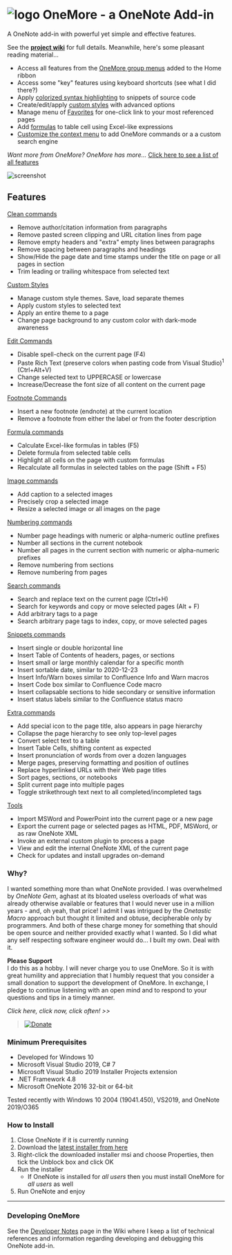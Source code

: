 ﻿# ![logo](../../wiki/images/Logo.jpg "logo") OneMore - a OneNote Add-in

A OneNote add-in with powerful yet simple and effective features.

See the [**project wiki**](../../wiki) for full details. Meanwhile, here's some pleasant reading material...

* Access all features from the [OneMore group menus](../../wiki) added to the Home ribbon
* Access some "key" features using keyboard shortcuts (see what I did there?)
* Apply [colorized syntax highlighting](../../wiki/Edit-Commands) to snippets of source code
* Create/edit/apply [custom styles](../../wiki/Custom-Styles) with advanced options
* Manage menu of [Favorites](../../wiki/Favorites) for one-click link to your most referenced pages
* Add [formulas](../../wiki/Formula-Commands) to table cell using Excel-like expressions
* [Customize the context menu](../../wiki/Settings) to add OneMore commands or a a custom search engine

*Want more from OneMore? OneMore has more...* [Click here to see a list of all features](#features)

![screenshot](../../wiki/images/Screenshot.png)

<a name="features"></a>
## Features

[Clean commands](../../wiki/Clean-Commands)

* Remove author/citation information from paragraphs
* Remove pasted screen clipping and URL citation lines from page
* Remove empty headers and "extra" empty lines between paragraphs
* Remove spacing between paragraphs and headings
* Show/Hide the page date and time stamps under the title on page or all pages in section
* Trim leading or trailing whitespace from selected text

[Custom Styles](../../wiki/Custom-styles)

* Manage custom style themes. Save, load separate themes
* Apply custom styles to selected text
* Apply an entire theme to a page
* Change page background to any custom color with dark-mode awareness

[Edit Commands](../../wiki/Edit-Commands)
* Disable spell-check on the current page (F4)
* Paste Rich Text (preserve colors when pasting code from Visual Studio)<sup>1</sup> (Ctrl+Alt+V)
* Change selected text to UPPERCASE or lowercase
* Increase/Decrease the font size of all content on the current page

[Footnote Commands](../../wiki/Footnote-Commands)
* Insert a new footnote (endnote) at the current location
* Remove a footnote from either the label or from the footer description

[Formula commands](../../wiki/Formula-Commands)

* Calculate Excel-like formulas in tables (F5)
* Delete formula from selected table cells
* Highlight all cells on the page with custom formulas
* Recalculate all formulas in selected tables on the page (Shift + F5)

[Image commands](../../wiki/Image-Commands)

* Add caption to a selected images
* Precisely crop a selected image
* Resize a selected image or all images on the page

[Numbering commands](../../wiki/Numbering-Commands)

* Number page headings with numeric or alpha-numeric outline prefixes
* Number all sections in the current notebook
* Number all pages in the current section with numeric or alpha-numeric prefixes
* Remove numbering from sections
* Remove numbering from pages

[Search commands](../../wiki/Search-Commands)

* Search and replace text on the current page (Ctrl+H)
* Search for keywords and copy or move selected pages (Alt + F)
* Add arbitrary tags to a page
* Search arbitrary page tags to index, copy, or move selected pages

[Snippets commands](../../wiki/Snippets-Commands)

* Insert single or double horizontal line
* Insert Table of Contents of headers, pages, or sections
* Insert small or large monthly calendar for a specific month
* Insert sortable date, similar to 2020-12-23
* Insert Info/Warn boxes similar to Confluence Info and Warn macros
* Insert Code box similar to Confluence Code macro
* Insert collapsable sections to hide secondary or sensitive information
* Insert status labels similar to the Confluence status macro

[Extra commands](../../wiki/Extra-Commands)

* Add special icon to the page title, also appears in page hierarchy
* Collapse the page hierarchy to see only top-level pages
* Convert select text to a table
* Insert Table Cells, shifting content as expected
* Insert pronunciation of words from over a dozen languages
* Merge pages, preserving formatting and position of outlines
* Replace hyperlinked URLs with their Web page titles
* Sort pages, sections, or notebooks
* Split current page into multiple pages
* Toggle strikethrough text next to all completed/incompleted tags

[Tools](../../wiki/Tools)

* Import MSWord and PowerPoint into the current page or a new page
* Export the current page or selected pages as HTML, PDF, MSWord, or as raw OneNote XML
* Invoke an external custom plugin to process a page
* View and edit the internal OneNote XML of the current page
* Check for updates and install upgrades on-demand

### Why?

I wanted something more than what OneNote provided. I was overwhelmed by _OneNote Gem_,
aghast at its bloated useless overloads of what was already otherwise available or features that
I would never use in a million years - and, oh yeah, that price! I admit I was intrigued by the
_Onetastic Macro_ approach but thought it limited and obtuse, decipherable only by programmers.
And both of these charge money for something that should be open source and neither provided exactly
what I wanted. So I did what any self respecting software engineer would do... I built my own.
Deal with it.

**Please Support**  
I do this as a hobby. I will never charge you to use OneMore. So it is with great humility and
appreciation that I humbly request that you consider a small donation to support the development
of OneMore. In exchange, I pledge to continue listening with an open mind and to respond to your
questions and tips in a timely manner.

_Click here, click now, click often! >>_  
>  [![Donate](../../wiki/images/Donate.png)](https://paypal.me/stevenmcohn?locale.x=en_US)


### Minimum Prerequisites

* Developed for Windows 10
* Microsoft Visual Studio 2019, C# 7
* Microsoft Visual Studio 2019 Installer Projects extension
* .NET Framework 4.8
* Microsoft OneNote 2016 32-bit or 64-bit

Tested recently with Windows 10 2004 (19041.450), VS2019, and OneNote 2019/O365


### How to Install

1. Close OneNote if it is currently running
2. Download the [latest installer from here](https://github.com/stevencohn/OneMore/releases/latest)
3. Right-click the downloaded installer msi and choose Properties, then tick the Unblock box and click OK
4. Run the installer
   - If OneNote is installed for _all users_ then you must install OneMore for _all users_ as well
5. Run OneNote and enjoy

---

### Developing OneMore

See the [Developer Notes](../../wiki/Developer-Notes) page in the Wiki where I keep a list of 
technical references and information regarding developing and debugging this OneNote add-in.

